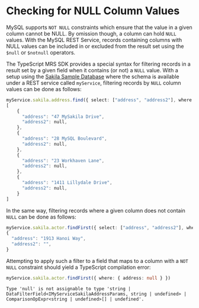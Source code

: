 <!-- Copyright (c) 2023, 2025, Oracle and/or its affiliates.

This program is free software; you can redistribute it and/or modify
it under the terms of the GNU General Public License, version 2.0,
as published by the Free Software Foundation.

This program is designed to work with certain software (including
but not limited to OpenSSL) that is licensed under separate terms, as
designated in a particular file or component or in included license
documentation.  The authors of MySQL hereby grant you an additional
permission to link the program and your derivative works with the
separately licensed software that they have either included with
the program or referenced in the documentation.

This program is distributed in the hope that it will be useful,  but
WITHOUT ANY WARRANTY; without even the implied warranty of
MERCHANTABILITY or FITNESS FOR A PARTICULAR PURPOSE.  See
the GNU General Public License, version 2.0, for more details.

You should have received a copy of the GNU General Public License
along with this program; if not, write to the Free Software Foundation, Inc.,
51 Franklin St, Fifth Floor, Boston, MA 02110-1301 USA -->

# Checking for NULL Column Values

MySQL supports `NOT NULL` constraints which ensure that the value in a given column cannot be NULL. By omission though, a column can hold `NULL` values. With the MySQL REST Service, records containing columns with NULL values can be included in or excluded from the result set using the `$null` or `$notnull` operators.

The TypeScript MRS SDK provides a special syntax for filtering records in a result set by a given field when it contains (or not) a `NULL` value. With a setup using the [Sakila Sample Database](https://dev.mysql.com/doc/sakila/en/) where the schema is available under a REST service called `myService`, filtering records by `NULL` column values can be done as follows:

```TypeScript
myService.sakila.address.find({ select: ["address", "address2"], where: { address2: null } })
[
    {
      "address": "47 MySakila Drive",
      "address2": null,
    },
    {
      "address": "28 MySQL Boulevard",
      "address2": null,
    },
    {
      "address": "23 Workhaven Lane",
      "address2": null,
    },
    {
      "address": "1411 Lillydale Drive",
      "address2": null,
    }
]
```

In the same way, filtering records where a given column does not contain `NULL` can be done as follows:

```TypeScript
myService.sakila.actor.findFirst({ select: ["address", "address2"], where: { address2: { not: null } } })
{
  "address": "1913 Hanoi Way",
  "address2": "",
}
```

Attempting to apply such a filter to a field that maps to a column with a `NOT NULL` constraint should yield a TypeScript compilation error:

```TypeScript
myService.sakila.actor.findFirst({ where: { address: null } })
```

```
Type 'null' is not assignable to type 'string | DataFilterField<IMyServiceSakilaAddressParams, string | undefined> | ComparisonOpExpr<string | undefined>[] | undefined'.
```
